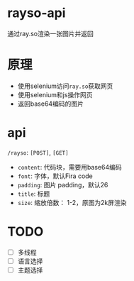 # rayso-api

通过ray.so渲染一张图片并返回

# 原理

- 使用selenium访问`ray.so`获取网页
- 使用selenium和js操作网页
- 返回base64编码的图片

# api

`/rayso`: `[POST]`, `[GET]`
- `content`: 代码块，需要用base64编码
- `font`: 字体，默认Fira code
- `padding`: 图片 padding，默认26
- `title`: 标题
- `size`: 缩放倍数： 1-2，原图为2k屏渲染

# TODO

- [ ] 多线程
- [ ] 语言选择
- [ ] 主题选择